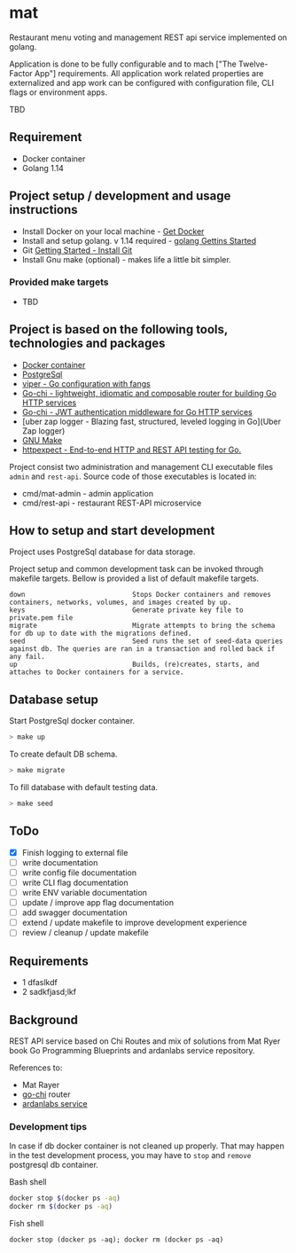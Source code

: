 # mat

Restaurant menu voting and management REST api service implemented on golang.

Application is done to be fully configurable and to mach ["The Twelve-Factor App"] requirements. 
All application work related properties are externalized and app work can be configured with
configuration file, CLI flags or environment apps.

TBD 

## Requirement

* Docker container
* Golang 1.14

## Project setup / development and usage instructions

* Install Docker on your local machine - [Get Docker](https://docs.docker.com/get-docker/)
* Install and setup golang. v 1.14 required - [golang Gettins Started](https://golang.org/doc/install)
* Git [Getting Started - Install Git](https://git-scm.com/book/en/v2/Getting-Started-Installing-Git)
* Install Gnu make (optional) - makes life a little bit simpler.

### Provided make targets

* TBD

## Project is based on the following tools, technologies and packages

* [Docker container](https://www.docker.com)
* [PostgreSql](https://www.postgresql.org/)
* [viper - Go configuration with fangs](https://github.com/spf13/viper)
* [Go-chi - lightweight, idiomatic and composable router for building Go HTTP services](https://github.com/go-chi/chi)
* [Go-chi - JWT authentication middleware for Go HTTP services](https://github.com/go-chi/jwtauth)
* [uber zap logger - Blazing fast, structured, leveled logging in Go](Uber Zap logger)
* [GNU Make](https://www.gnu.org/software/make/)
* [httpexpect - End-to-end HTTP and REST API testing for Go.](https://github.com/gavv/httpexpect)

Project consist two administration and management CLI executable files `admin` and `rest-api`. 
Source code of those executables is located in:

* cmd/mat-admin - admin application
* cmd/rest-api - restaurant REST-API microservice 

## How to setup and start development

Project uses PostgreSql database for data storage.

Project setup and common development task can be invoked through makefile targets. 
Bellow is provided a list of default makefile targets.

```make
down                           Stops Docker containers and removes containers, networks, volumes, and images created by up.
keys                           Generate private key file to private.pem file
migrate                        Migrate attempts to bring the schema for db up to date with the migrations defined.
seed                           Seed runs the set of seed-data queries against db. The queries are ran in a transaction and rolled back if any fail.
up                             Builds, (re)creates, starts, and attaches to Docker containers for a service.
```

## Database setup

Start PostgreSql docker container.

```bash
> make up
```

To create default DB schema.

```bash
> make migrate
``` 

To fill database with default testing data. 

```bash
> make seed
```

## ToDo

- [x] Finish logging to external file
- [ ] write documentation
- [ ] write config file documentation
- [ ] write CLI flag documentation
- [ ] write ENV variable documentation 
- [ ] update / improve app flag documentation
- [ ] add swagger documentation
- [ ] extend / update makefile to improve development experience
- [ ] review / cleanup / update makefile

## Requirements

- 1 dfaslkdf
- 2 sadkfjasd;lkf

## Background

REST API service based on Chi Routes and mix of solutions from  Mat Ryer book Go Programming Blueprints and ardanlabs service repository.

References to:
* Mat Rayer
* [go-chi](https://github.com/go-chi/chi) router
* [ardanlabs service](https://github.com/ardanlabs/service)


### Development tips

In case if db docker container is not cleaned up properly. That may happen in the test development process, you may have to `stop` and `remove` postgresql db container.

Bash shell
```bash
docker stop $(docker ps -aq)
docker rm $(docker ps -aq)
```

Fish shell
```fish
docker stop (docker ps -aq); docker rm (docker ps -aq)
```
